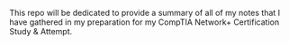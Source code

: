 This repo will be dedicated to provide a summary of all of my notes that I have gathered in my preparation for my CompTIA Network+ Certification Study & Attempt.
